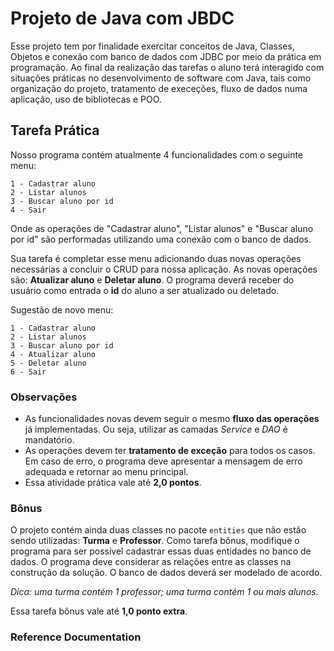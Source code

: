 # Projeto de Java com JBDC

Esse projeto tem por finalidade exercitar conceitos de Java, Classes, Objetos e conexão com banco de dados com JDBC por meio da prática em programação. Ao final da realização das tarefas o aluno terá interagido com situações práticas no desenvolvimento de software com Java, tais como organização do projeto, tratamento de execeções, fluxo de dados numa aplicação, uso de bibliotecas e POO.

## Tarefa Prática
Nosso programa contém atualmente 4 funcionalidades com o seguinte menu:

```
1 - Cadastrar aluno
2 - Listar alunos
3 - Buscar aluno por id
4 - Sair
```
Onde as operações de "Cadastrar aluno", "Listar alunos" e "Buscar aluno por id" são performadas utilizando uma conexão com o banco de dados.

Sua tarefa é completar esse menu adicionando duas novas operações necessárias a concluir o CRUD para nossa aplicação. As novas operações são: **Atualizar aluno** e **Deletar aluno**. O programa deverá receber do usuário como entrada o **id** do aluno a ser atualizado ou deletado.

Sugestão de novo menu:
```
1 - Cadastrar aluno
2 - Listar alunos
3 - Buscar aluno por id
4 - Atualizar aluno
5 - Deletar aluno
6 - Sair
```

### Observações
- As funcionalidades novas devem seguir o mesmo **fluxo das operações** já implementadas. Ou seja, utilizar as camadas *Service* e *DAO* é mandatório.
- As operações devem ter **tratamento de exceção** para todos os casos. Em caso de erro, o programa deve apresentar a mensagem de erro adequada e retornar ao menu principal.
- Essa atividade prática vale até **2,0 pontos**.

### Bônus
O projeto contém ainda duas classes no pacote `entities` que não estão sendo utilizadas: **Turma** e **Professor**. Como tarefa bônus, modifique o programa para ser possível cadastrar essas duas entidades no banco de dados. O programa deve considerar as relações entre as classes na construção da solução. O banco de dados deverá ser modelado de acordo.

*Dica: uma turma contém 1 professor; uma turma contém 1 ou mais alunos.*

Essa tarefa bônus vale até **1,0 ponto extra**.

### Reference Documentation


